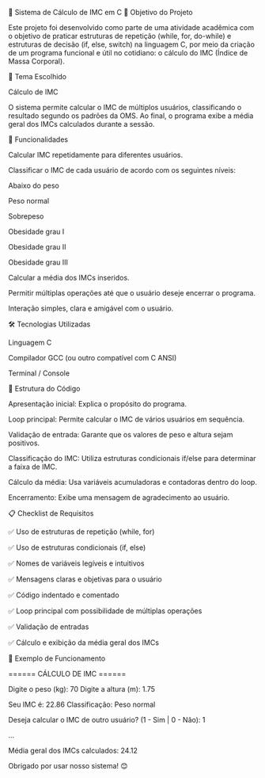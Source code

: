 💪 Sistema de Cálculo de IMC em C
📌 Objetivo do Projeto

Este projeto foi desenvolvido como parte de uma atividade acadêmica com o objetivo de praticar estruturas de repetição (while, for, do-while) e estruturas de decisão (if, else, switch) na linguagem C, por meio da criação de um programa funcional e útil no cotidiano: o cálculo do IMC (Índice de Massa Corporal).

🧠 Tema Escolhido

Cálculo de IMC

O sistema permite calcular o IMC de múltiplos usuários, classificando o resultado segundo os padrões da OMS. Ao final, o programa exibe a média geral dos IMCs calculados durante a sessão.

🔧 Funcionalidades

Calcular IMC repetidamente para diferentes usuários.

Classificar o IMC de cada usuário de acordo com os seguintes níveis:

Abaixo do peso

Peso normal

Sobrepeso

Obesidade grau I

Obesidade grau II

Obesidade grau III

Calcular a média dos IMCs inseridos.

Permitir múltiplas operações até que o usuário deseje encerrar o programa.

Interação simples, clara e amigável com o usuário.

🛠️ Tecnologias Utilizadas

Linguagem C

Compilador GCC (ou outro compatível com C ANSI)

Terminal / Console

📂 Estrutura do Código

Apresentação inicial: Explica o propósito do programa.

Loop principal: Permite calcular o IMC de vários usuários em sequência.

Validação de entrada: Garante que os valores de peso e altura sejam positivos.

Classificação do IMC: Utiliza estruturas condicionais if/else para determinar a faixa de IMC.

Cálculo da média: Usa variáveis acumuladoras e contadoras dentro do loop.

Encerramento: Exibe uma mensagem de agradecimento ao usuário.

📋 Checklist de Requisitos

✅ Uso de estruturas de repetição (while, for)

✅ Uso de estruturas condicionais (if, else)

✅ Nomes de variáveis legíveis e intuitivos

✅ Mensagens claras e objetivas para o usuário

✅ Código indentado e comentado

✅ Loop principal com possibilidade de múltiplas operações

✅ Validação de entradas

✅ Cálculo e exibição da média geral dos IMCs

📸 Exemplo de Funcionamento

====== CÁLCULO DE IMC ======

Digite o peso (kg): 70
Digite a altura (m): 1.75

Seu IMC é: 22.86
Classificação: Peso normal

Deseja calcular o IMC de outro usuário? (1 - Sim | 0 - Não): 1

...

Média geral dos IMCs calculados: 24.12

Obrigado por usar nosso sistema! 😊
